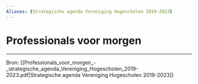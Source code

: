 ```yaml
---
Aliases: {Strategische agenda Vereniging Hogescholen 2019-2023}
---
```

# Professionals voor morgen




---
Bron: [[Professionals_voor_morgen_-_strategische_agenda_Vereniging_Hogescholen_2019-2023.pdf|Strategische agenda Vereniging Hogescholen 2019-2023]]
